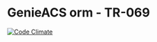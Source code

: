 # GenieACS orm - TR-069

[![Code Climate](https://codeclimate.com/github/balsagoth/genieorm/badges/gpa.svg)](https://codeclimate.com/github/balsagoth/genieorm)
